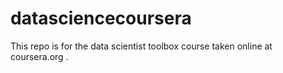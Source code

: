 datasciencecoursera
===================

This repo is for the data scientist toolbox course taken online at coursera.org .
